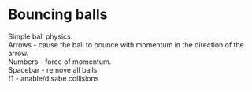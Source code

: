 # Bouncing balls
Simple ball physics.\
Arrows - cause the ball to bounce with momentum in the direction of the arrow.\
Numbers - force of momentum.\
Spacebar - remove all balls\
f1 - anable/disabe collisions 
